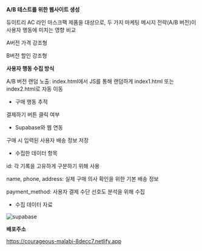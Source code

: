 **A/B 테스트를 위한 웹사이트 생성**

듀이트리 AC 라인 마스크팩 제품을 대상으로, 두 가지 마케팅 메시지 전략(A/B 버전)이 사용자 행동에 미치는 영향 비교

A버전 가격 강조형

B버전 할인 강조형


**사용자 행동 수집 방식**

A/B 버전 랜덤 노출: index.html에서 JS를 통해 랜덤하게 index1.html 또는 index2.html로 자동 이동


- 구매 행동 추적

 결제하기 버튼 클릭 여부

- Supabase와 웹 연동

 구매 시 입력된 사용자 배송 정보 저장

- 수집한 데이터 항목

 id: 각 기록을 고유하게 구분하기 위해 사용

 name, phone, address: 실제 구매 의사 확인을 위한 기본 배송 정보

 payment_method: 사용자 결제 수단 선호도 분석을 위해 수집

- 수집 데이터 자료

![supabase](https://github.com/user-attachments/assets/fcae78dd-7ff7-4ec8-846c-e08bce4411c0)


**배포주소**

https://courageous-malabi-8decc7.netlify.app


